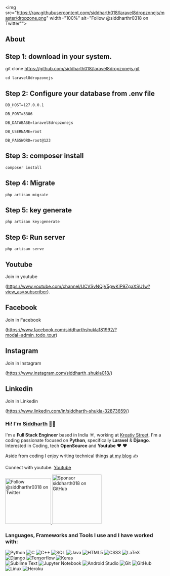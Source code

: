 <img src="https://raw.githubusercontent.com/siddharth018/laravel8dropzonejs/master/dropzone.png" width="100%" alt="Follow @siddharthr0318 on Twitter"">

## About
<h2>Step 1: download in your system.</h2>  

git clone https://github.com/siddharth018/laravel8dropzonejs.git

    cd laravel8dropzonejs

<h2>Step 2: Configure your database from .env file</h2> 

   
    DB_HOST=127.0.0.1

    DB_PORT=3306
    
    DB_DATABASE=laravel8dropzonejs
    
    DB_USERNAME=root
    
    DB_PASSWORD=root@123

<h2>Step 3: composer install</h2> 
    
    composer install

<h2>Step 4: Migrate</h2> 
    
    php artisan migrate

<h2>Step 5: key generate</h2> 

    php artisan key:generate

<h2>Step 6: Run server</h2>  

    php artisan serve

## Youtube
Join in youtube

(https://www.youtube.com/channel/UCVSvNQjV5gwKIP9ZgaXSU1w?view_as=subscriber).

## Facebook
Join in Facebook

(https://www.facebook.com/siddharthshukla181992/?modal=admin_todo_tour)

## Instagram
Join in Instagram

(https://www.instagram.com/siddharth_shukla018/)

## Linkedin
Join in Linkedin

(https://www.linkedin.com/in/siddharth-shukla-32873659/)

### Hi! I'm [Siddharth](https://realprogrammer.in/) 👋🏼

I'm a **Full Stack Engineer** based in India ☀️, working at [Kreativ Street](https://kreativstreet.com/). I'm a coding passionate focused on **Python**, specifically **Laravel** & **Django**. Interested in Coding, tech **OpenSource** and **Youtube** ❤️ ❤️

Aside from coding I enjoy writing technical things [at my blog](https://realprogrammer.in) ✍️

Connect with youtube. [Youtube](https://www.youtube.com/channel/UCVSvNQjV5gwKIP9ZgaXSU1w?view_as=subscriber)

<p>
  <a href="https://twitter.com/intent/follow?screen_name=siddharthr0318">
    <img src="https://user-images.githubusercontent.com/7629661/87821427-202e0280-c870-11ea-9e38-8c7c74856753.png" width="144" alt="Follow @siddharthr0318 on Twitter" title="Follow @siddharthr0318 on Twitter">
  </a>

  <a href="https://github.com/sponsors/siddharth018">
    <img src="https://user-images.githubusercontent.com/7629661/87821425-1f956c00-c870-11ea-9871-a76f99739501.png" width="156" alt="Sponsor siddharth018 on GitHub" title="Sponsor siddharth018 on GitHub">
  </a>
</p>

### Languages, Frameworks and Tools I use and I have worked with:
![Python](https://img.shields.io/badge/-Python-555555?style=flat&logo=python)
![C](https://img.shields.io/badge/-C-555555?style=flat&logo=c)
![C++](https://img.shields.io/badge/-C++-555555?style=flat&logo=c%2B%2B)
![SQL](https://img.shields.io/badge/-SQL-555555?style=flat&logo=mysql)
![Java](https://img.shields.io/badge/-Java-555555?style=flat&logo=java)
![HTML5](https://img.shields.io/badge/-HTML5-555555?style=flat&logo=html5)
![CSS3](https://img.shields.io/badge/-CSS3-555555?style=flat&logo=css3)
![LaTeX](https://img.shields.io/badge/-LaTeX-555555?style=flat&logo=latex)
<br>
![Django](https://img.shields.io/badge/-Django-333333?style=flat&logo=django&logoColor=F05032)
![Tensorflow](https://img.shields.io/badge/-Tensorflow-333333?style=flat-square&logo=tensorflow)
![Keras](https://img.shields.io/badge/-Keras-333333?style=flat-square&logo=keras)
<br>
![Sublime Text](https://img.shields.io/badge/-Sublime-111111?style=flat&logo=sublime-text)
![Jupyter Notebook](https://img.shields.io/badge/-Jupyter-111111?style=flat-square&logo=jupyter)
![Android Studio](https://img.shields.io/badge/-Android-111111?style=flat-square&logo=android)
![Git](https://img.shields.io/badge/-Git-111111?style=flat&logo=git&logoColor=F05032)
![GitHub](https://img.shields.io/badge/-GitHub-111111?style=flat&logo=github&logoColor=181717)
![Linux](https://img.shields.io/badge/-Linux-111111?style=flat&logo=linux&logoColor=FCC624)
![Heroku](https://img.shields.io/badge/-Heroku-111111?style=flat-square&logo=heroku)
